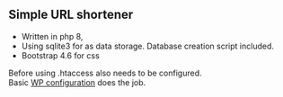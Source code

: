 ## Simple URL shortener 

- Written in php 8, 
- Using sqlite3 for as data storage. Database creation script included. 
- Bootstrap 4.6 for css

Before using .htaccess also needs to be configured.  
Basic [WP configuration](https://wordpress.org/support/article/htaccess/) does the job.